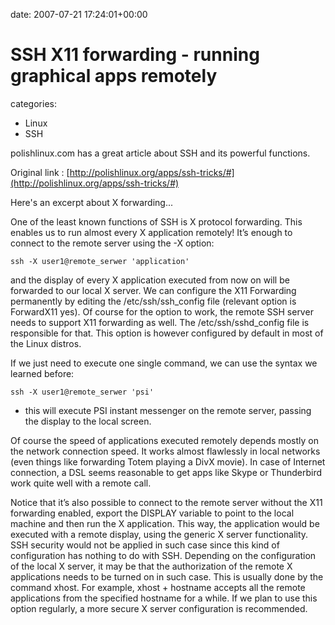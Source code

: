 


date: 2007-07-21 17:24:01+00:00


# SSH X11 forwarding - running graphical apps remotely

categories:
- Linux
- SSH


polishlinux.com has a great article about SSH and its powerful functions.

Original link : [http://polishlinux.org/apps/ssh-tricks/#](http://polishlinux.org/apps/ssh-tricks/#)

Here's an excerpt about X forwarding...

<!-- more -->

One of the least known functions of SSH is X protocol forwarding. This enables us to run almost every X application remotely! It’s enough to connect to the remote server using the -X option:

`ssh -X user1@remote_serwer 'application'`

and the display of every X application executed from now on will be forwarded to our local X server. We can configure the X11 Forwarding permanently by editing the /etc/ssh/ssh_config file (relevant option is ForwardX11 yes). Of course for the option to work, the remote SSH server needs to support X11 forwarding as well. The /etc/ssh/sshd_config file is responsible for that. This option is however configured by default in most of the Linux distros.

If we just need to execute one single command, we can use the syntax we learned before:

`ssh -X user1@remote_serwer 'psi'`

- this will execute PSI instant messenger on the remote server, passing the display to the local screen.

Of course the speed of applications executed remotely depends mostly on the network connection speed. It works almost flawlessly in local networks (even things like forwarding Totem playing a DivX movie). In case of Internet connection, a DSL seems reasonable to get apps like Skype or Thunderbird work quite well with a remote call.

Notice that it’s also possible to connect to the remote server without the X11 forwarding enabled, export the DISPLAY variable to point to the local machine and then run the X application. This way, the application would be executed with a remote display, using the generic X server functionality. SSH security would not be applied in such case since this kind of configuration has nothing to do with SSH. Depending on the configuration of the local X server, it may be that the authorization of the remote X applications needs to be turned on in such case. This is usually done by the command xhost. For example, xhost + hostname accepts all the remote applications from the specified hostname for a while. If we plan to use this option regularly, a more secure X server configuration is recommended. 
